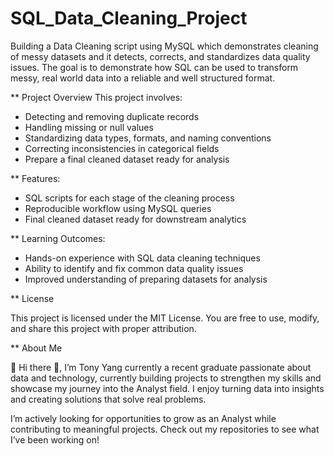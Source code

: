 # SQL_Data_Cleaning_Project
Building a Data Cleaning script using MySQL which demonstrates cleaning of messy datasets and it detects, corrects, and standardizes data quality issues. The goal is to demonstrate how SQL can be used to transform messy, real world data into a reliable and well structured format.

** Project Overview This project involves:

* Detecting and removing duplicate records
* Handling missing or null values
* Standardizing data types, formats, and naming conventions
* Correcting inconsistencies in categorical fields
* Prepare a final cleaned dataset ready for analysis

** Features:

* SQL scripts for each stage of the cleaning process
* Reproducible workflow using MySQL queries
* Final cleaned dataset ready for downstream analytics

** Learning Outcomes:

* Hands-on experience with SQL data cleaning techniques
* Ability to identify and fix common data quality issues
* Improved understanding of preparing datasets for analysis

** License

This project is licensed under the MIT License. You are free to use, modify, and share this project with proper attribution.

** About Me

👋 Hi there 👋, I’m Tony Yang currently a recent graduate passionate about data and technology, currently building projects to strengthen my skills and showcase my journey into the Analyst field. I enjoy turning data into insights and creating solutions that solve real problems.

I’m actively looking for opportunities to grow as an Analyst while contributing to meaningful projects. Check out my repositories to see what I’ve been working on!
